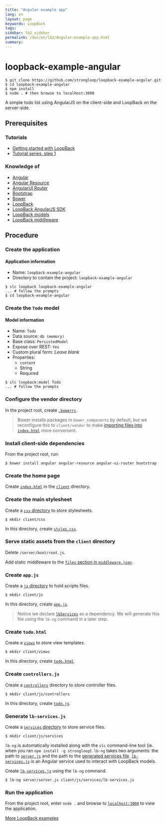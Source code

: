 ```yaml
---
title: "Angular example app"
lang: en
layout: page
keywords: LoopBack
tags:
sidebar: lb2_sidebar
permalink: /doc/en/lb2/Angular-example-app.html
summary:
---
```


# loopback-example-angular

```shell
$ git clone https://github.com/strongloop/loopback-example-angular.git
$ cd loopback-example-angular
$ npm install
$ node . # then browse to localhost:3000
```
A simple todo list using AngularJS on the client-side and LoopBack on the server-side.

## Prerequisites

### Tutorials

* [Getting started with LoopBack](https://github.com/strongloop/loopback-getting-started)
* [Tutorial series, step 1](https://github.com/strongloop/loopback-example#the-basics)

### Knowledge of

* [Angular](https://angularjs.org/)
* [Angular Resource](https://docs.angularjs.org/api/ngResource/service/$resource)
* [AngularUI Router](https://github.com/angular-ui/ui-router)
* [Bootstrap](http://getbootstrap.com/)
* [Bower](http://bower.io/)
* [LoopBack](http://loopback.io/)
* [LoopBack AngularJS SDK](/doc/{{page.lang}}/lb2/AngularJS-JavaScript-SDK)
* [LoopBack models](/doc/{{page.lang}}/lb2/Defining-models)
* [LoopBack middleware](/doc/{{page.lang}}/lb2/Defining-middleware.html)

## Procedure

### Create the application

#### Application information

* Name: `loopback-example-angular`
* Directory to contain the project: `loopback-example-angular`

```shell
$ slc loopback loopback-example-angular
... # follow the prompts
$ cd loopback-example-angular
```

### Create the `Todo` model

#### Model information

* Name: `Todo`
* Data source: `db (memory)`
* Base class: `PersistedModel`
* Expose over REST: `Yes`
* Custom plural form: _Leave blank_
* Properties:
    * `content`
    * String
    * Required

```shell
$ slc loopback:model Todo
... # follow the prompts
```

### Configure the vendor directory

In the project root, create [`.bowerrc`](https://github.com/strongloop/loopback-example-angular/blob/master/.bowerrc).

> Bower installs packages in `bower_components` by default, but we reconfigure
> this to `client/vendor` to make [importing files into `index.html`](https://github.com/strongloop/loopback-example-angular/blob/master/client/index.html#L33-L37)
> more convenient.

### Install client-side dependencies

From the project root, run:

```shell
$ bower install angular angular-resource angular-ui-router bootstrap
```

### Create the home page

Create [`index.html`](https://github.com/strongloop/loopback-example-angular/blob/master/client/index.html) in the
[`client`](https://github.com/strongloop/loopback-example-angular/blob/master/client) directory.

### Create the main stylesheet

Create a [`css` directory](https://github.com/strongloop/loopback-example-angular/blob/master/client/css) to store stylesheets.

```shell
$ mkdir client/css
```

In this directory, create [`styles.css`](https://github.com/strongloop/loopback-example-angular/blob/master/client/css/styles.css).

### Serve static assets from the `client` directory

Delete `/server/boot/root.js`.

Add static middleware to the [`files` section in `middleware.json`](https://github.com/strongloop/loopback-example-angular/blob/master/server/middleware.json#L23-L27).

### Create `app.js`

Create a [`js` directory](https://github.com/strongloop/loopback-example-angular/blob/master/client/js) to hold scripts files.

```shell
$ mkdir client/js
```

In this directory, create [`app.js`](https://github.com/strongloop/loopback-example-angular/blob/master/client/js/app.js).

> Notice we declare [`lbServices`](https://github.com/strongloop/loopback-example-angular/blob/master/client/js/app.js#L3) as a dependency.
> We will generate this file using the `lb-ng` command in a later step.

### Create `todo.html`

Create a [`views`](https://github.com/strongloop/loopback-example-angular/blob/master/client/views) to store view templates.

```shell
$ mkdir client/views
```

In this directory, create [`todo.html`](https://github.com/strongloop/loopback-example-angular/blob/master/client/views/todo.html).

### Create `controllers.js`

Create a [`controllers`](https://github.com/strongloop/loopback-example-angular/blob/master/client/js/controllers) directory to store controller files.

```shell
$ mkdir client/js/controllers
```

In this directory, create [`todo.js`](https://github.com/strongloop/loopback-example-angular/blob/master/client/js/controllers/todo.js).

### Generate `lb-services.js`

Create a [`services` directory](https://github.com/strongloop/loopback-example-angular/blob/master/client/js/services) to store service files.

```shell
$ mkdir client/js/services
```

`lb-ng` is automatically installed along with the `slc` command-line tool (ie.
when you ran `npm install -g strongloop`). `lb-ng` takes two arguments: the
path to [`server.js`](https://github.com/strongloop/loopback-example-angular/blob/master/server/server.js) and the path
to the [generated services file](https://github.com/strongloop/loopback-example-angular/blob/master/client/js/services/lb-services.js).
[`lb-services.js`](https://github.com/strongloop/loopback-example-angular/blob/master/client/js/services/lb-services.js) is an Angular service
used to interact with LoopBack models.

Create [`lb-services.js`](https://github.com/strongloop/loopback-example-angular/blob/master/client/js/services/lb-services.js) using the `lb-ng`
command.

```shell
$ lb-ng server/server.js client/js/services/lb-services.js
```

### Run the application

From the project root, enter `node .` and browse to [`localhost:3000`](http://localhost:3000/) to view the application.

[More LoopBack examples](https://github.com/strongloop/loopback-example)
